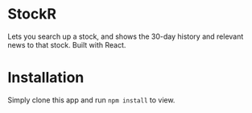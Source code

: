 # StockR

Lets you search up a stock, and shows the 30-day history and relevant news to that stock. Built with React.

# Installation

Simply clone this app and run `npm install` to view.

